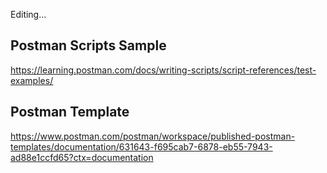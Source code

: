 Editing...


## Postman Scripts Sample
https://learning.postman.com/docs/writing-scripts/script-references/test-examples/   

## Postman Template
https://www.postman.com/postman/workspace/published-postman-templates/documentation/631643-f695cab7-6878-eb55-7943-ad88e1ccfd65?ctx=documentation
